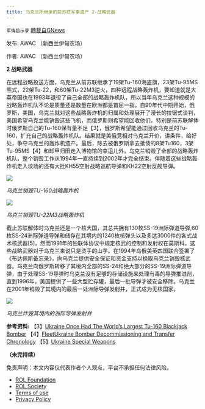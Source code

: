 ```yaml
---
title: 乌克兰所继承的前苏联军事遗产 2-战略武器
---
```

`军情启示录` [轉載自GNews](https://gnews.org/zh-hans/2115310/)

发布: AWAC （新西兰伊甸农场）

作者: AWAC （新西兰伊甸农场）

**2 战略武器**

在远程战略投送方面，乌克兰从前苏联继承了19架Tu-160海盗旗，23架Tu-95MS熊式，22架Tu-22，和60架Tu-22M3逆火，四种远程战略轰炸机，要知道就是大英帝国也在1993年退役了自己全部的战略轰炸机队，所以当年乌克兰这种规模的战略轰炸机队不论是质量还是数量在欧洲都是首屈一指。自90年代中期开始，俄罗斯，美国，乌克兰就对这些战略轰炸机的归属和处理展开了漫长的拉锯式谈判，美国希望乌克兰能销毁这些飞机，而俄罗斯则希望能回收他们，特别是前苏联解体时俄罗斯自己的Tu-160保有量不足【3】，俄罗斯希望能通过回收乌克兰的Tu-160，扩充自己的战略轰炸机队。结果就是美俄竞相对乌克兰开价，讲条件，给好处，争夺乌克兰的轰炸机遗产。最后，除去被俄罗斯拿去抵债的8架Tu160，3架Tu-95MS【4】和卸甲归田走入博物馆的幸运儿外，乌克兰销毁了全部的战略轰炸机队，整个销毁工作从1994年一直持续到2002年才完全结束。伴随着这些战略轰炸机走入坟场的还有大批KH55空射战略巡航导弹和KH22空射反舰导弹。

![](https://assets.gnews.org/wp-content/uploads/2022/03/Picture1-12.png)

*乌克兰销毁TU-160战略轰炸机*

![](https://assets.gnews.org/wp-content/uploads/2022/03/Picture2-2.png)

*乌克兰销毁TU-22M3战略轰炸机*

截止苏联解体时乌克兰还是一个核大国，其总共拥有130枚SS-19洲际弹道导弹,60枚SS-24洲际弹道导弹和储存在其境内的1240枚核弹头以及多达3000件的各式战术核武器[5]。然而1991年的独联体协议中规定核武的控制和发射权在莫斯科，这些战略武器对于乌克兰来说只是烫手的山芋。在1994年乌俄美英四国联合签署了《布达佩斯备忘录》，向乌克兰提供安全保证和资金支持以换取乌克兰销毁核武器。乌克兰向俄罗斯转移了其境内全部的SS-24和绝大部分的SS-19洲际弹道导弹，由于处理SS-19导弹时乌克兰没有足够的存储设施来处理有毒的导弹推进剂，直到1996年，美国提供了一些大型贮存罐，最后一批导弹才被安全移除。乌克兰在2001年销毁了其境内的最后一处洲际导弹发射井，正式成为无核国家。

![](https://assets.gnews.org/wp-content/uploads/2022/03/Picture3.jpg)

*乌克兰炸毁其境内的洲际导弹发射井*

**参考资料:**
【3】[Ukraine Once Had The World’s Largest Tu-160 Blackjack Bomber](https://www.thedrive.com/the-war-zone/43560/ukraine-once-had-the-worlds-largest-tu-160-blackjack-bomber-fleet)
【4】[Fleet](https://www.thedrive.com/the-war-zone/43560/ukraine-once-had-the-worlds-largest-tu-160-blackjack-bomber-fleet)[Ukraine Bomber Decommissioning and Transfer Chronology](https://www.nti.org/wp-content/uploads/2021/09/ukraine_bomber.pdf)
【5】[Ukraine Special Weapons](https://www.globalsecurity.org/wmd/world/ukraine/index.html)

**（未完持续）**

 

免责声明：本文内容仅代表作者个人观点，平台不承担任何法律风险。

- [ROL Foundation](https://rolfoundation.org/)
- [ROL Society](https://rolsociety.org/)
- [Terms of use](https://gnews.org/terms-of-use-3/)
- [Privacy Policy](https://gnews.org/privacy-policy/)
